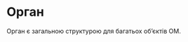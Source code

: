 # Орган

<subject>Орган</subject> є загальною структурою для багатьох обʼєктів
<subject>ОМ</subject>.